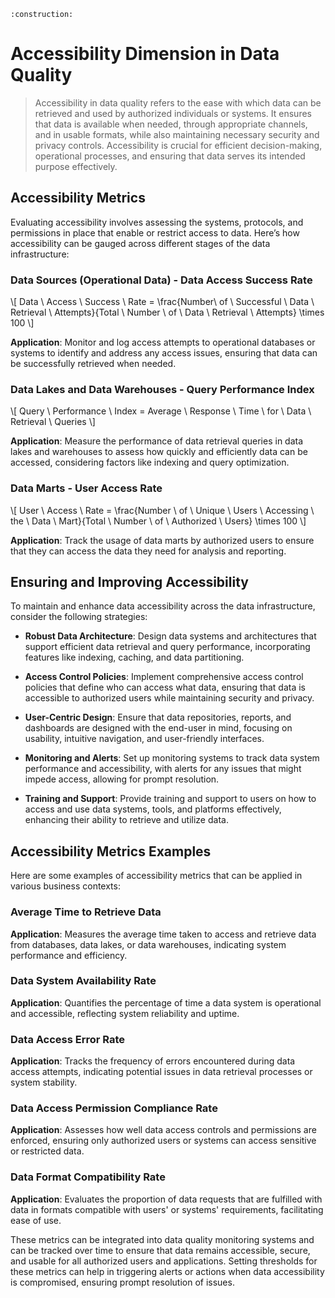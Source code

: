 ```admonish warning title="Page under construction"
:construction:
```

# Accessibility Dimension in Data Quality
>
> Accessibility in data quality refers to the ease with which data can be retrieved and used by authorized individuals or systems. It ensures that data is available when needed, through appropriate channels, and in usable formats, while also maintaining necessary security and privacy controls. Accessibility is crucial for efficient decision-making, operational processes, and ensuring that data serves its intended purpose effectively.

## Accessibility Metrics

Evaluating accessibility involves assessing the systems, protocols, and permissions in place that enable or restrict access to data. Here’s how accessibility can be gauged across different stages of the data infrastructure:

### Data Sources (Operational Data) - Data Access Success Rate

\\[ Data \ Access \ Success \ Rate = \frac{Number\ of \ Successful \ Data \ Retrieval \ Attempts}{Total \ Number \ of \ Data \ Retrieval \ Attempts} \times 100 \\]

**Application**: Monitor and log access attempts to operational databases or systems to identify and address any access issues, ensuring that data can be successfully retrieved when needed.

### Data Lakes and Data Warehouses - Query Performance Index

\\[ Query \ Performance \ Index = Average \ Response \ Time \ for \ Data \ Retrieval \ Queries \\]

**Application**: Measure the performance of data retrieval queries in data lakes and warehouses to assess how quickly and efficiently data can be accessed, considering factors like indexing and query optimization.

### Data Marts - User Access Rate

\\[ User \ Access \ Rate = \frac{Number \ of \ Unique \ Users \ Accessing \ the \ Data \ Mart}{Total \ Number \ of \ Authorized \ Users} \times 100 \\]

**Application**: Track the usage of data marts by authorized users to ensure that they can access the data they need for analysis and reporting.

## Ensuring and Improving Accessibility

To maintain and enhance data accessibility across the data infrastructure, consider the following strategies:

* **Robust Data Architecture**:
  Design data systems and architectures that support efficient data retrieval and query performance, incorporating features like indexing, caching, and data partitioning.

* **Access Control Policies**:
  Implement comprehensive access control policies that define who can access what data, ensuring that data is accessible to authorized users while maintaining security and privacy.

* **User-Centric Design**:
  Ensure that data repositories, reports, and dashboards are designed with the end-user in mind, focusing on usability, intuitive navigation, and user-friendly interfaces.

* **Monitoring and Alerts**:
  Set up monitoring systems to track data system performance and accessibility, with alerts for any issues that might impede access, allowing for prompt resolution.

* **Training and Support**:
  Provide training and support to users on how to access and use data systems, tools, and platforms effectively, enhancing their ability to retrieve and utilize data.

## Accessibility Metrics Examples

Here are some examples of accessibility metrics that can be applied in various business contexts:

### Average Time to Retrieve Data

**Application**: Measures the average time taken to access and retrieve data from databases, data lakes, or data warehouses, indicating system performance and efficiency.

### Data System Availability Rate

**Application**: Quantifies the percentage of time a data system is operational and accessible, reflecting system reliability and uptime.

### Data Access Error Rate

**Application**: Tracks the frequency of errors encountered during data access attempts, indicating potential issues in data retrieval processes or system stability.

### Data Access Permission Compliance Rate

**Application**: Assesses how well data access controls and permissions are enforced, ensuring only authorized users or systems can access sensitive or restricted data.

### Data Format Compatibility Rate

**Application**: Evaluates the proportion of data requests that are fulfilled with data in formats compatible with users' or systems' requirements, facilitating ease of use.

These metrics can be integrated into data quality monitoring systems and can be tracked over time to ensure that data remains accessible, secure, and usable for all authorized users and applications. Setting thresholds for these metrics can help in triggering alerts or actions when data accessibility is compromised, ensuring prompt resolution of issues.
